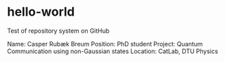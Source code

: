 # hello-world
Test of repository system on GitHub

Name: Casper Rubæk Breum
Position: PhD student
Project: Quantum Communication using non-Gaussian states
Location: CatLab, DTU Physics
